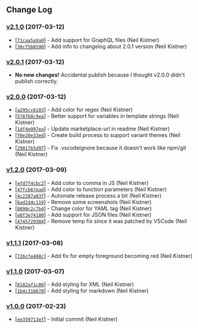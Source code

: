## Change Log

### [v2.1.0](https://github.com/wyze/vscode-hybrid-next/releases/tag/v2.1.0) (2017-03-12)

* [[`71caa5a9a9`](https://github.com/wyze/vscode-hybrid-next/commit/71caa5a9a9)] - Add support for GraphQL files (Neil Kistner)
* [[`30cf5b8590`](https://github.com/wyze/vscode-hybrid-next/commit/30cf5b8590)] - Add info to changelog about 2.0.1 version (Neil Kistner)

### [v2.0.1](https://github.com/wyze/vscode-hybrid-next/releases/tag/v2.0.1) (2017-03-12)

* **No new changes!** Accidental publish because I thought v2.0.0 didn't publish correctly.

### [v2.0.0](https://github.com/wyze/vscode-hybrid-next/releases/tag/v2.0.0) (2017-03-12)

* [[`a295cc6183`](https://github.com/wyze/vscode-hybrid-next/commit/a295cc6183)] - Add color for regex (Neil Kistner)
* [[`578768c9ea`](https://github.com/wyze/vscode-hybrid-next/commit/578768c9ea)] - Better support for variables in template strings (Neil Kistner)
* [[`1df4e097ea`](https://github.com/wyze/vscode-hybrid-next/commit/1df4e097ea)] - Update marketplace-url in readme (Neil Kistner)
* [[`f0e20e33ed`](https://github.com/wyze/vscode-hybrid-next/commit/f0e20e33ed)] - Create build process to support variant themes (Neil Kistner)
* [[`29017b5d97`](https://github.com/wyze/vscode-hybrid-next/commit/29017b5d97)] - Fix .vscodeignore because it doesn't work like npm/git (Neil Kistner)

### [v1.2.0](https://github.com/wyze/vscode-hybrid-next/releases/tag/v1.2.0) (2017-03-09)

* [[`efd7f4cbc2`](https://github.com/wyze/vscode-hybrid-next/commit/efd7f4cbc2)] - Add color to comma in JS (Neil Kistner)
* [[`47fcb67ead`](https://github.com/wyze/vscode-hybrid-next/commit/47fcb67ead)] - Add color to function parameters (Neil Kistner)
* [[`4c2287a83f`](https://github.com/wyze/vscode-hybrid-next/commit/4c2287a83f)] - Automate release process a bit (Neil Kistner)
* [[`6ad2d4c119`](https://github.com/wyze/vscode-hybrid-next/commit/6ad2d4c119)] - Remove some screenshots (Neil Kistner)
* [[`0890c2c7b4`](https://github.com/wyze/vscode-hybrid-next/commit/0890c2c7b4)] - Change color for YAML tag (Neil Kistner)
* [[`e8f3e74180`](https://github.com/wyze/vscode-hybrid-next/commit/e8f3e74180)] - Add support for JSON files (Neil Kistner)
* [[`4745729304`](https://github.com/wyze/vscode-hybrid-next/commit/4745729304)] - Remove temp fix since it was patched by VSCode (Neil Kistner)

### [v1.1.1](https://github.com/wyze/vscode-hybrid-next/releases/tag/v1.1.1) (2017-03-08)

* [[`726cfe488c`](https://github.com/wyze/vscode-hybrid-next/commit/726cfe488c)] - Add fix for empty foreground becoming red (Neil Kistner)

### [v1.1.0](https://github.com/wyze/vscode-hybrid-next/releases/tag/v1.1.0) (2017-03-07)

* [[`8182af1c86`](https://github.com/wyze/vscode-hybrid-next/commit/8182af1c86)] - Add styling for XML (Neil Kistner)
* [[`1b4c316678`](https://github.com/wyze/vscode-hybrid-next/commit/1b4c316678)] - Add styling for markdown (Neil Kistner)

### [v1.0.0](https://github.com/wyze/vscode-hybrid-next/releases/tag/v1.0.0) (2017-02-23)

* [[`ee359713ef`](https://github.com/wyze/vscode-hybrid-next/commit/ee359713ef)] - Initial commit (Neil Kistner)
